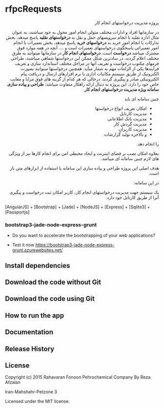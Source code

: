 rfpcRequests
====================

<div style="direction: rtl;">
پروژه مدیریت درخواستهای انجام کار

در سازمانها افراد و ادارات مختلف متولی انجام امور محول به خود میباشند، به عنوان مثال اداره نقلیه با انجام سرویسهای حمل و نقل به **درخواستهای نقلیه** پاسخ میدهد، بخش تدارکات با انجام امور خرید به **درخواسهای خرید** پاسخ میدهد، بخش تعمیرات با انجام امور تعمیراتی پاسخگوی درخواستهای تعمیرات است و ....
آنچه در همه موارد فوق مشترک میباشد **درخواست** است. **درخواستهای انجام کار** در سازمانها میتوانند به طرق مختلف اعلام گردند، در سادترین شکل ممکن این درخواستها شفاهی میباشند، طراحی فرمهای مکتوب درخواست و تعریف آنها در مراحل مختلف استاندارد سازی و تعریف فرآیندها یکی از الزامات مهم به شمار میآید. همچنین درخواستها میتوانند بصورت الکترونیک از طریق سیستم مکاتبات اداری یا نرم افزارهای ارسال و دریافت پیام الکترونیکی صادر و پیگیری گردند.
درحالی که هر کدام از گزینه های فوق مزایا و معایب خاص خود را دارد، این پروژه به دنبال ارائه راهکار متفاوت میباشد: **طراحی و پیاده سازی سامانه ویژه مدیریت درخواستهای انجام کار**.

چنین سامانه ای باید 
- امکان تعریف انواع درخواستها
- مدیریت کارتابل
- مدیریت بانک اطلاعاتی
- مدیریت گردش کار 
- مدیریت کاربران 
- و بالاخره تولید گزارشات 

را انجام دهد.

بعلاوه امکان نصب بر فضای اینترنت و ایجاد محیطی امن برای انجام کارها نیز از ویژگی های لازم چنین سامانه ای میباشد.

هدف اصلی این پروژه طراحی و پیاده سازی این سامانه با استفاده از ابزارهای متن باز است.

در این سامانه:

یک سیستم جهت مدیریت درخواستهای انجام کار، کاربر امکان ثبت درخواست و پیگیری آنرا از طریق کارتابل خود دارد.
</div>
[AngularJS] + [Bootstrap] + [Jade] + [NodeJS] + [Express] + [Sqlite3] + [Passportjs]

### bootstrap3-jade-node-express-grunt

+ Do you want to accelerate the bootstrapping of your web applications?

+ Test it now https://bootstrap3-jade-node-express-grunt.azurewebsites.net/

## Install dependencies

## Download the code without Git

## Download the code using Git

## How to run the app

## Documentation

## Release History

## License
Copyright (c) 2015 Rahavaran Fonoon Pehrochemical Company By Reza Afzalan

Iran-Mahshahr-Petzone 3

Licensed under the MIT license.


[ALT-F1]: http://www.alt-f1.be
[AngularJS]: http://angularjs.org/
[Bootstrap 3 samples]: http://twbs.github.io/bootstrap/getting-started/#examples
[Bootstrap for Compass]: https://github.com/vwall/compass-twitter-bootstrap
[Bootstrap]: http://getbootstrap.com/
[Connect]: http://www.senchalabs.org/connect/
[Express]: http://expressjs.com/
[Font Awesome]: http://fortawesome.github.io/Font-Awesome/
[Google APIs]: https://developers.google.com/compute/docs/api/libraries
[Google Compute Engine API Reference]: https://developers.google.com/compute/docs/reference/latest/
[Google Compute Engine API]: https://developers.google.com/compute/docs/api/libraries
[Google Compute Engine]: https://cloud.google.com/products/compute-engine
[Grunt-nodemon]: https://github.com/remy/nodemon
[Grunt]: http://gruntjs.com/
[html2jade]: https://github.com/donpark/html2jade
[https://gist.github.com/onlinemad/6373852]: https://gist.github.com/onlinemad/6373852
[Istanbul]: https://github.com/gotwarlost/istanbul
[Jade]: http://jade-lang.com/
[Jasmine]: http://pivotal.github.io/jasmine/
[Javascript]: https://developer.mozilla.org/en-US/docs/Web/JavaScript
[Karma]: http://karma-runner.github.io/
[log4js]: https://github.com/nomiddlename/log4js-node
[Matan Eine]: https://github.com/mataneine
[matchdep]: https://npmjs.org/package/matchdep
[Mocha]: http://visionmedia.github.io/mocha/
[MongoDB]: http://www.mongodb.org/
[MongoHQ]: https://www.mongohq.com
[MongoLab]: https://mongolab.com
[Mongoose]: http://mongoosejs.com/
[Node inspector]: https://github.com/node-inspector/node-inspector
[NodeJS]: http://nodejs.org/
[NPM]: http://npmjs.org/
[onlinemad]: https://github.com/onlinemad
[Petr Volny]: https://github.com/petrvolny
[Professional Node JS book]: http://astore.amazon.fr/i14ynet-21/detail/1118185463
[Professional Node JS Source Code]: https://github.com/ALT-F1/nodejs-professional
[Python]: http://www.python.org
[Simon]: https://github.com/simonjmartin
[Spacelab stylesheet]: http://bootswatch.com/2/spacelab/
[Ubuntu]: http://www.ubuntu.com/
[Sqlite3]: https://github.com/mapbox/node-sqlite3
[PassportJS]: http://passportjs.org

